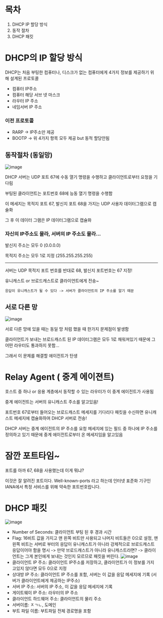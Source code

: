 # 목차

1. DHCP IP 할당 방식
2. 동작 절차
3. DHCP 패킷

# DHCP의 IP 할당 방식

DHCP는 처음 부팅한 컴퓨터나, 디스크가 없는 컴퓨터에게 4가지 정보를 제공하기 위해 설계된 프로토콜

- 컴퓨터 IP주소
- 컴퓨터 해당 서브 넷 마스크
- 라우터 IP 주소
- 네임서버 IP 주소

### 이전 프로토콜

- RARP -> IP주소만 제공
- BOOTP -> 위 4가지 항목 모두 제공 but 동적 할당안됨


## 동작절차 (동일망)

![image](https://github.com/Jaeboong/Study/assets/158824294/bcab4f9d-053a-4101-9154-26d14b626d84)

DHCP 서버는 UDP 포트 67에 수동 열기 명령을 수행하고 클라이언트로부터 요청을 기다림

부팅된 클라이언트는 포트번호 68에 능동 열기 명령을 수행함

이 메세지는 목적지 포트 67, 발신지 포트 68을 가지는 UDP 사용자 데이터그램으로 캡슐화

그 후 이 데이터 그램은 IP 데이터그램으로 캡슐화

### 자신의 IP주소도 몰라, 서버의 IP 주소도 몰라...

발신지 주소는 모두 0 (0.0.0.0)

목적지 주소는 모두 1로 지정 (255.255.255.255)

------------------

서버는 UDP 목적지 포트 번호를 반대로 68, 발신지 포트번호는 67 지정!

유니캐스트 or 브로드캐스트로 클라이언트에게 전송~

```
응답이 유니캐스트가 될 수 있다 -> 서버가 클라이언트의 IP 주소를 알기 때문
```

## 서로 다른 망

![image](https://github.com/Jaeboong/Study/assets/158824294/aa8a3186-55a9-4ee7-826f-947c29e0d0b2)


서로 다른 망에 있을 때는 동일 망 처럼 했을 때 한가지 문제점이 발생함

클라이언트가 보내는 브로드캐스트 된 IP 데이터그램은 모두 1로 채워져있기 때문에 그 어떤 라우터도 통과하지 못함...

그래서 이 문제를 해결할 에이전트가 탄생

# Relay Agent ( 중계 에이젼트)

호스트 중 하나 or 응용 계층에서 동작할 수 있는 라우터가 이 중계 에이전트가 사용됨

중계 에이전트는 서버의 유니캐스트 주소를 알고있음!

포트번호 67로부터 들어오는 브로드캐스트 메세지를 기다리다 패킷을 수신하면 유니캐스트 메세지에 캡슐화하여 DHCP 서버로 전송!

DHCP 서버는 중계 에이전트의 IP 주소를 요청 메세지에 있는 필드 중 하나에 IP 주소를 정의하고 있기 때문에 중계 에이전트로부터 온 메세지임을 알고있음

# 잠깐 포트타임~

포트를 아까 67, 68을 사용했는데 이게 뭐냐?

이것은 잘 알려진 포트이다. Well-known-ports 라고 하는데 인터넷 표준화 기구인 IANA에서 특정 서비스를 위해 약속한 포트번호랍니다.

# DHCP 패킷

![image](https://github.com/Jaeboong/Study/assets/158824294/aedbd7bd-ddc0-484c-b366-5366d14c4e50)

- Number of Seconds: 클라이언트 부팅 된 후 경과 시간
- Flag: 16비트 값을 가지고 맨 왼쪽 비트만 사용되고 나머지 비트들은 0으로 설정, 맨 왼쪽 비트는 서버로 부터의 응답이 유니캐스트가 아니라 강제적으로 브로드캐스트 응답이어야 함을 명시
      -> 만약 브로드캐스트가 아니라 유니캐스트라면?
        -> 클라이언트는 그게 본인에게 보내는 것인지 모르므로 패킷을 버린다.
  ![image](https://github.com/Jaeboong/Study/assets/158824294/b5f23efc-df8c-4861-9c61-de35e817d6b7)
- 클라이언트 IP 주소: 클라이언트 IP주소를 저장하고, 클라이언트가 이 정보를 가지고있지 않다면 모두 0으로 지정
- 상대방 IP 주소: 클라이언트 IP 주소를 포함, 서버는 이 값을 응답 메세지에 기록 (서버가 클라이언트에게 제공하는 IP주소)
- 서버 IP 주소: 서버의 IP 주소, 이 값을 응답 메세지에 기록
- 게이트웨이 IP 주소: 라우터의 IP 주소
- 클라이언트 하드웨어 주소: 클라이언트의 물리 주소
- 서버이름: ㅈㄱㄴ, 도메인
- 부트 파일 이름: 부트파일 전체 경로명을 포함





